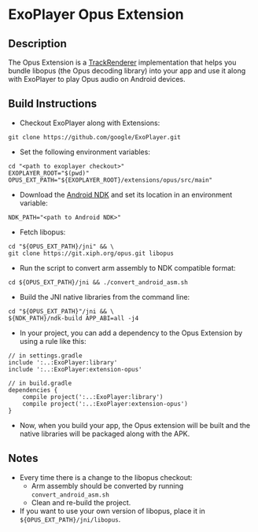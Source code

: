 # ExoPlayer Opus Extension #

## Description ##

The Opus Extension is a [TrackRenderer][] implementation that helps you bundle
libopus (the Opus decoding library) into your app and use it along with
ExoPlayer to play Opus audio on Android devices.

[TrackRenderer]: https://google.github.io/ExoPlayer/doc/reference/com/google/android/exoplayer/TrackRenderer.html

## Build Instructions ##

* Checkout ExoPlayer along with Extensions:

```
git clone https://github.com/google/ExoPlayer.git
```

* Set the following environment variables:

```
cd "<path to exoplayer checkout>"
EXOPLAYER_ROOT="$(pwd)"
OPUS_EXT_PATH="${EXOPLAYER_ROOT}/extensions/opus/src/main"
```

* Download the [Android NDK][] and set its location in an environment variable:

[Android NDK]: https://developer.android.com/tools/sdk/ndk/index.html

```
NDK_PATH="<path to Android NDK>"
```

* Fetch libopus:

```
cd "${OPUS_EXT_PATH}/jni" && \
git clone https://git.xiph.org/opus.git libopus
```

* Run the script to convert arm assembly to NDK compatible format:

```
cd ${OPUS_EXT_PATH}/jni && ./convert_android_asm.sh
```

* Build the JNI native libraries from the command line:

```
cd "${OPUS_EXT_PATH}"/jni && \
${NDK_PATH}/ndk-build APP_ABI=all -j4
```

* In your project, you can add a dependency to the Opus Extension by using a
rule like this:

```
// in settings.gradle
include ':..:ExoPlayer:library'
include ':..:ExoPlayer:extension-opus'

// in build.gradle
dependencies {
    compile project(':..:ExoPlayer:library')
    compile project(':..:ExoPlayer:extension-opus')
}
```

* Now, when you build your app, the Opus extension will be built and the native
  libraries will be packaged along with the APK.

## Notes ##

* Every time there is a change to the libopus checkout:
  * Arm assembly should be converted by running `convert_android_asm.sh`
  * Clean and re-build the project.
* If you want to use your own version of libopus, place it in
  `${OPUS_EXT_PATH}/jni/libopus`.
